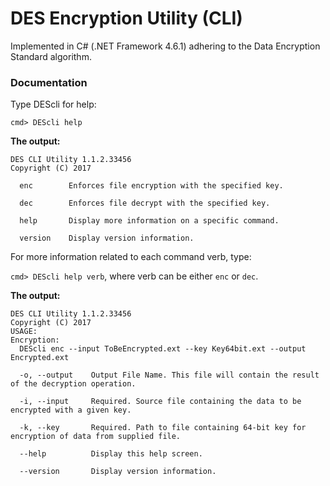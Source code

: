 # DES Encryption Utility (CLI)

Implemented in C# (.NET Framework 4.6.1) adhering to the Data Encryption Standard algorithm.

### Documentation

Type DEScli for help:

`cmd> DEScli help`

**The output:**

```
DES CLI Utility 1.1.2.33456
Copyright (C) 2017

  enc        Enforces file encryption with the specified key.

  dec        Enforces file decrypt with the specified key.

  help       Display more information on a specific command.

  version    Display version information.
```
  
For more information related to each command verb, type:

`cmd> DEScli help verb`, where verb can be either `enc` or `dec`.

**The output:**

```
DES CLI Utility 1.1.2.33456
Copyright (C) 2017
USAGE:
Encryption:
  DEScli enc --input ToBeEncrypted.ext --key Key64bit.ext --output Encrypted.ext

  -o, --output    Output File Name. This file will contain the result of the decryption operation.

  -i, --input     Required. Source file containing the data to be encrypted with a given key.

  -k, --key       Required. Path to file containing 64-bit key for encryption of data from supplied file.

  --help          Display this help screen.

  --version       Display version information.
```